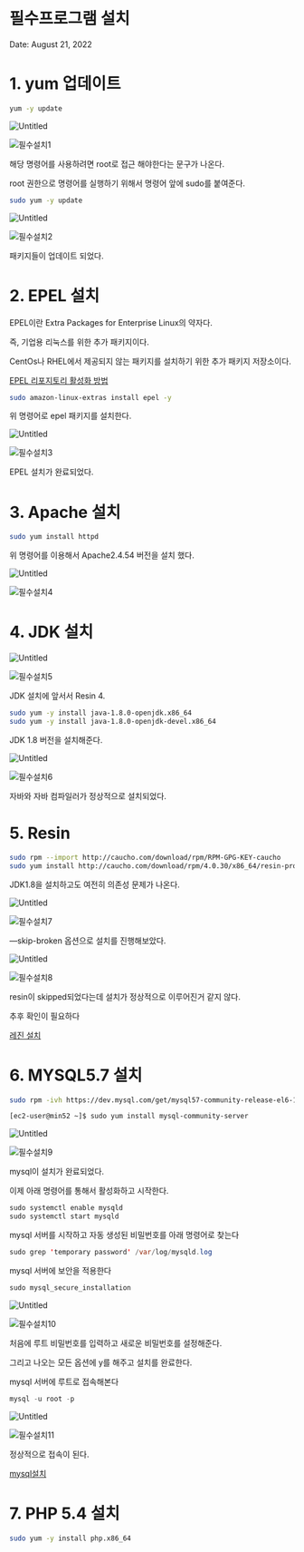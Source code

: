 # 필수프로그램 설치

Date: August 21, 2022

# 1. yum 업데이트

```bash
yum -y update
```

![Untitled](%E1%84%91%E1%85%B5%E1%86%AF%E1%84%89%E1%85%AE%E1%84%91%E1%85%B3%E1%84%85%E1%85%A9%E1%84%80%E1%85%B3%E1%84%85%E1%85%A2%E1%86%B7%20%E1%84%89%E1%85%A5%E1%86%AF%E1%84%8E%E1%85%B5%2022731d7a4cf241cfb459042984454167/Untitled.png)

![필수설치1](/img/req1.png)

해당 명령어를 사용하려면 root로 접근 해야한다는 문구가 나온다.

root 권한으로 명령어를 실행하기 위해서 명령어 앞에 sudo를 붙여준다.

```bash
sudo yum -y update
```

![Untitled](%E1%84%91%E1%85%B5%E1%86%AF%E1%84%89%E1%85%AE%E1%84%91%E1%85%B3%E1%84%85%E1%85%A9%E1%84%80%E1%85%B3%E1%84%85%E1%85%A2%E1%86%B7%20%E1%84%89%E1%85%A5%E1%86%AF%E1%84%8E%E1%85%B5%2022731d7a4cf241cfb459042984454167/Untitled%201.png)

![필수설치2](/img/req2.png)

패키지들이 업데이트 되었다.

# 2. EPEL 설치

EPEL이란 Extra Packages for Enterprise Linux의 약자다.

즉, 기업용 리눅스를 위한 추가 패키지이다.

CentOs나 RHEL에서 제공되지 않는 패키지를 설치하기 위한 추가 패키지 저장소이다.

[EPEL 리포지토리 활성화 방법](https://aws.amazon.com/ko/premiumsupport/knowledge-center/ec2-enable-epel/)

```bash
sudo amazon-linux-extras install epel -y
```

위 명령어로 epel 패키지를 설치한다.

![Untitled](%E1%84%91%E1%85%B5%E1%86%AF%E1%84%89%E1%85%AE%E1%84%91%E1%85%B3%E1%84%85%E1%85%A9%E1%84%80%E1%85%B3%E1%84%85%E1%85%A2%E1%86%B7%20%E1%84%89%E1%85%A5%E1%86%AF%E1%84%8E%E1%85%B5%2022731d7a4cf241cfb459042984454167/Untitled%202.png)

![필수설치3](/img/req3.png)

EPEL 설치가 완료되었다.

# 3. Apache 설치

```bash
sudo yum install httpd
```

위 명령어를 이용해서 Apache2.4.54 버전을 설치 했다.

![Untitled](%E1%84%91%E1%85%B5%E1%86%AF%E1%84%89%E1%85%AE%E1%84%91%E1%85%B3%E1%84%85%E1%85%A9%E1%84%80%E1%85%B3%E1%84%85%E1%85%A2%E1%86%B7%20%E1%84%89%E1%85%A5%E1%86%AF%E1%84%8E%E1%85%B5%2022731d7a4cf241cfb459042984454167/Untitled%203.png)

![필수설치4](/img/req4.png)

# 4. JDK 설치

![Untitled](%E1%84%91%E1%85%B5%E1%86%AF%E1%84%89%E1%85%AE%E1%84%91%E1%85%B3%E1%84%85%E1%85%A9%E1%84%80%E1%85%B3%E1%84%85%E1%85%A2%E1%86%B7%20%E1%84%89%E1%85%A5%E1%86%AF%E1%84%8E%E1%85%B5%2022731d7a4cf241cfb459042984454167/Untitled%204.png)

![필수설치5](/img/req5.png)

JDK 설치에 앞서서 Resin 4.

```bash
sudo yum -y install java-1.8.0-openjdk.x86_64
sudo yum -y install java-1.8.0-openjdk-devel.x86_64
```

JDK 1.8 버전을 설치해준다.

![Untitled](%E1%84%91%E1%85%B5%E1%86%AF%E1%84%89%E1%85%AE%E1%84%91%E1%85%B3%E1%84%85%E1%85%A9%E1%84%80%E1%85%B3%E1%84%85%E1%85%A2%E1%86%B7%20%E1%84%89%E1%85%A5%E1%86%AF%E1%84%8E%E1%85%B5%2022731d7a4cf241cfb459042984454167/Untitled%205.png)

![필수설치6](/img/req6.png)

자바와 자바 컴파일러가 정상적으로 설치되었다.

# 5. Resin

```bash
sudo rpm --import http://caucho.com/download/rpm/RPM-GPG-KEY-caucho
sudo yum install http://caucho.com/download/rpm/4.0.30/x86_64/resin-pro-4.0.30-1.x86_64.rpm
```

JDK1.8을 설치하고도 여전히 의존성 문제가 나온다.

![Untitled](%E1%84%91%E1%85%B5%E1%86%AF%E1%84%89%E1%85%AE%E1%84%91%E1%85%B3%E1%84%85%E1%85%A9%E1%84%80%E1%85%B3%E1%84%85%E1%85%A2%E1%86%B7%20%E1%84%89%E1%85%A5%E1%86%AF%E1%84%8E%E1%85%B5%2022731d7a4cf241cfb459042984454167/Untitled%206.png)

![필수설치7](/img/req7.png)

—skip-broken 옵션으로 설치를 진행해보았다.

![Untitled](%E1%84%91%E1%85%B5%E1%86%AF%E1%84%89%E1%85%AE%E1%84%91%E1%85%B3%E1%84%85%E1%85%A9%E1%84%80%E1%85%B3%E1%84%85%E1%85%A2%E1%86%B7%20%E1%84%89%E1%85%A5%E1%86%AF%E1%84%8E%E1%85%B5%2022731d7a4cf241cfb459042984454167/Untitled%207.png)

![필수설치8](/img/req8.png)

resin이 skipped되었다는데 설치가 정상적으로 이루어진거 같지 않다.

추후 확인이 필요하다

[레진 설치](https://www.caucho.com/resin-4.0/admin/starting-resin.xtp#RedHatandCentOS.rpmfiles)

# 6. MYSQL5.7 설치

```bash
sudo rpm -ivh https://dev.mysql.com/get/mysql57-community-release-el6-11.noarch.rpm
```

```bash
[ec2-user@min52 ~]$ sudo yum install mysql-community-server
```

![Untitled](%E1%84%91%E1%85%B5%E1%86%AF%E1%84%89%E1%85%AE%E1%84%91%E1%85%B3%E1%84%85%E1%85%A9%E1%84%80%E1%85%B3%E1%84%85%E1%85%A2%E1%86%B7%20%E1%84%89%E1%85%A5%E1%86%AF%E1%84%8E%E1%85%B5%2022731d7a4cf241cfb459042984454167/Untitled%208.png)

![필수설치9](/img/req9.png)

mysql이 설치가 완료되었다.

이제 아래 명령어를 통해서 활성화하고 시작한다.

```java
sudo systemctl enable mysqld
sudo systemctl start mysqld
```

mysql 서버를 시작하고 자동 생성된 비밀번호를 아래 명령어로 찾는다

```java
sudo grep 'temporary password' /var/log/mysqld.log
```

mysql 서버에 보안을 적용한다

```java
sudo mysql_secure_installation
```

![Untitled](%E1%84%91%E1%85%B5%E1%86%AF%E1%84%89%E1%85%AE%E1%84%91%E1%85%B3%E1%84%85%E1%85%A9%E1%84%80%E1%85%B3%E1%84%85%E1%85%A2%E1%86%B7%20%E1%84%89%E1%85%A5%E1%86%AF%E1%84%8E%E1%85%B5%2022731d7a4cf241cfb459042984454167/Untitled%209.png)

![필수설치10](/img/req10.png)

처음에 루트 비밀번호를 입력하고 새로운 비밀번호를 설정해준다.

그리고 나오는 모든 옵션에 y를 해주고 설치를 완료한다.

mysql 서버에 루트로 접속해본다

```java
mysql -u root -p
```

![Untitled](%E1%84%91%E1%85%B5%E1%86%AF%E1%84%89%E1%85%AE%E1%84%91%E1%85%B3%E1%84%85%E1%85%A9%E1%84%80%E1%85%B3%E1%84%85%E1%85%A2%E1%86%B7%20%E1%84%89%E1%85%A5%E1%86%AF%E1%84%8E%E1%85%B5%2022731d7a4cf241cfb459042984454167/Untitled%2010.png)

![필수설치11](/img/req11.png)

정상적으로 접속이 된다.

[mysql설치](https://deskinsight.net/ko/amazon-linux%EC%97%90-mysql-5-7%EC%9D%84-%EC%84%A4%EC%B9%98%ED%95%98%EB%8A%94-%EB%B0%A9%EB%B2%95)

# 7. PHP 5.4 설치

```bash
sudo yum -y install php.x86_64
```